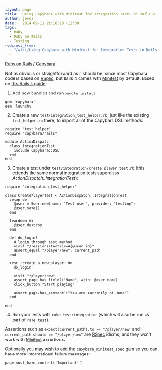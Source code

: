 ```yaml
---
layout: page
title:  Using Capybara with Minitest for Integration Tests in Rails 4
author: jevon
date:   2014-09-11 21:16:23 +12:00
tags:
  - Ruby
  - Ruby on Rails
  - Testing
redirect_from:
  - "/wiki/Using Capybara with Minitest for Integration Tests in Rails 4"
---
```


[Ruby on Rails](Ruby_on_Rails.md) / [Capybara](capybara.md)

Not as obvious or straightforward as it should be, since most Capybara code is based on [RSpec](rspeC.md), but Rails 4 comes with [Minitest](miniTest.md) by default. Based on <a href="http://techiferous.com/2010/04/using-capybara-in-rails-3/">this Rails 3 guide</a>:

1. Add new bundles and run `bundle install`:

```
gem 'capybara'
gem 'launchy'
```

2. Create a new `test/integration_test_helper.rb`, just like the existing `test_helper.rb` there, to import all of the Capybara DSL methods:

```
require "test_helper"
require "capybara/rails"

module ActionDispatch
  class IntegrationTest
    include Capybara::DSL
  end
end
```

3. Create a test under `test/integration/create_player_test.rb` (this extends the same normal integration tests superclass _ActionDispatch::IntegrationTest_):

```
require "integration_test_helper"

class CreatePlayerTest < ActionDispatch::IntegrationTest
  setup do
    @user = User.new(name: "Test user", provider: "testing")
    @user.save()
  end

  teardown do
    @user.destroy
  end

  def do_login!
    # login through test method
    visit "/sessions/test?id=#{@user.id}"
    assert_equal "/player/new", current_path
  end

  test "create a new player" do
    do_login!

    visit "/player/new"
    assert page.has_field?("Name", with: @user.name)
    click_button "Start playing"

    assert page.has_content?("You are currently at Home")
  end

end
```

4. Run your tests with `rake test:integration` (which will also be run as part of `rake test`).

Assertions such as `expect(current_path).to == "/player/new"` and `current_path.should == "/player/new"` are [RSpec](rspeC.md) idioms, and they won't work with <a href="http://ruby-doc.org/stdlib-2.1.1/libdoc/test/unit/rdoc/Test/Unit/Assertions.html">[Minitest](miniTest.md) assertions</a>.

Optionally you may wish to add the <a href="https://github.com/ordinaryzelig/capybara_minitest_spec">`capybara_minitest_spec` gem</a> so you can have more informational failure messages:

```
page.must_have_content('Important!')
```
